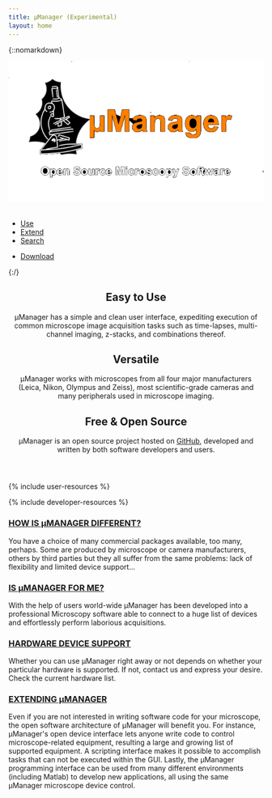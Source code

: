 ```yaml
---
title: µManager (Experimental)
layout: home
---
```


<!-- Header -->
{::nomarkdown}
    <section id="header">
        <div class="inner">
            <img src="images/logo/umanager-logo.png" alt="MicroManager Logo" class="image-header">
            <br>
            <br>
            <ul class="actions special">
            <li><a href="/Micro-Manager_User's_Guide" class="button icon solid fa-cogs">Use</a></li>
            <li><a href="/Micro-Manager_Programming_Guide" class="button icon solid fa-wrench">Extend</a></li>
            <li><a href="/search" class="button icon solid fa-search">Search</a></li>
        </ul>
        <ul class = "actions special">
            <li><a href="Download_Micro-Manager_Latest_Release" class="button icon solid fa-download">Download</a></li>
            </ul>
        </div>
    </section>
{:/}

<!--ImageJ Introduction -->

<div class="text-center">
<header class="container-whyij">
  <div class="row-whyij">
    <div class="col-4">
    <div class=" fa-5x text-success"><span class="fas fa-check-circle"></span></div>
    <h2>Easy to Use</h2>
    <p>
    μManager has a simple and clean user interface, expediting execution of common microscope image acquisition tasks such as time-lapses, multi-channel imaging, z-stacks, and combinations thereof.
    </p>
    </div>
    <div class="col-4">
    <div class=" fa-5x text-primary"><span class="fas fa-cogs"></span></div>
    <h2>Versatile</h2>
    <p>
    μManager works with microscopes from all four major manufacturers (Leica, Nikon, Olympus and Zeiss), most scientific-grade cameras and many peripherals used in microscope imaging.
    </p>
    </div>
    <div class="col-4">
    <div class=" fa-5x text-danger"><span class="fas fa-heart"></span></div>
    <h2>Free &amp; Open Source</h2>
    <p>
    μManager is an open source project hosted on <a href="https://github.com/micro-manager">GitHub</a>, developed and written by both software developers and users.
    </p>
    </div>
  </div>
</header>



<div class="resources">
  <!-- Developer resources -->

  {% include user-resources %}

  <!-- Developer resources -->

  {% include developer-resources %}
</div>


<div class="info-block">
<h3><a href="/Why_Micro-Manager?">HOW IS μMANAGER DIFFERENT?</a></h3>
You have a choice of many commercial packages available, too many, perhaps. Some are produced by microscope or camera manufacturers, others by third parties but they all suffer from the same problems: lack of flexibility and limited device support...

<h3><a href="/Who_should_use_Micro-Manager">IS μMANAGER FOR ME?</a></h3>
With the help of users world-wide μManager has been developed into a professional Microscopy software able to connect to a huge list of devices and effortlessly perform laborious acquisitions.

<h3><a href="/Device_Support">HARDWARE DEVICE SUPPORT</a></h3>
Whether you can use μManager right away or not depends on whether your particular hardware is supported. If not, contact us and express your desire. Check the current hardware list.

<h3><a href="/Micro-Manager_Programming_Guide">EXTENDING μMANAGER</a></h3>
Even if you are not interested in writing software code for your microscope, the open software architecture of μManager will benefit you. For instance, μManager's open device interface lets anyone write code to control microscope-related equipment, resulting a large and growing list of supported equipment. A scripting interface makes it possible to accomplish tasks that can not be executed within the GUI. Lastly, the μManager programming interface can be used from many different environments (including Matlab) to develop new applications, all using the same μManager microscope device control.
</div>


<!-- Twitter Feed -->
